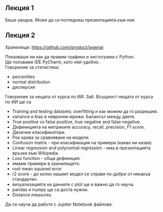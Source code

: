 ## Лекция 1

Беше уводна. Може да си погледнеш презентацията към нея.

## Лекция 2

Хранилище: https://github.com/iproduct/iagenai

Показваше ни как да правим графики и хистограми с Python.  
Ще ползваме IDE PyCharm, като няй-удобно.  
Говорихме за статистика:
- percentiles
- normal distribution
- дисперсия

Говорихме за нещата от курса по ИИ.
Заб. Всъщност нещата от курса по ИИ ще са
- Training and testing datasets; overfitting и как можем да го разрешим.
- variance и bias в невронни мрежи. Балансът между двете.
- True positive vs false positive, true negative and false negative.
- Дефиницията на метриките accuracy, recall, precision, F1 score.
- Двоични класификатори.
- Рок крива за сравняване на модели.
- Confusion matrix - при класификация на примери (какво ни казва).
- Linear regression and polynomial regression - има в презентацията връзки към Wikipedia.
- Loss function - обща дефиниция.
- имаме примери в хранилището.
- root mean squared error
- r2 score - до колко нашият модел се справя по-добре от някакъв стандартен.
- визуализацията на данните с plot ще е важно да го науча.
- pandas и numpy ще са доста нужни.
- Distance measures.

Да се науча да работя с Jupiter Notebook файлове.